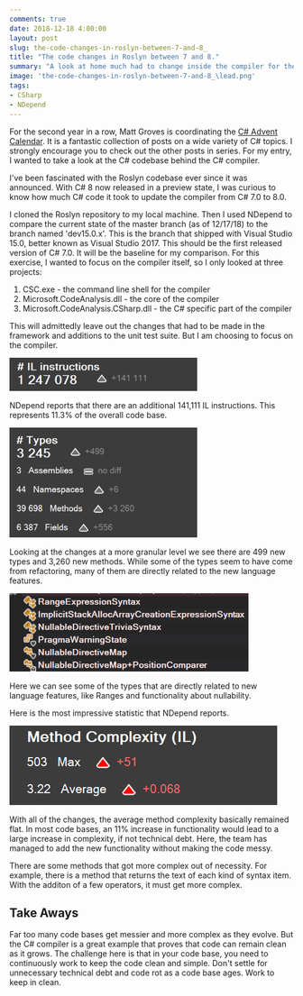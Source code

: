 ```yaml
---
comments: true
date: 2018-12-18 4:00:00
layout: post
slug: the-code-changes-in-roslyn-between-7-and-8_
title: "The code changes in Roslyn between 7 and 8."
summary: "A look at home much had to change inside the compiler for the latest version."
image: 'the-code-changes-in-roslyn-between-7-and-8_\lead.png' 
tags:
- CSharp
- NDepend
---
```


For the second year in a row, Matt Groves is coordinating the [C# Advent Calendar](https://crosscuttingconcerns.com/The-Second-Annual-C-Advent). It is a fantastic collection of posts on a wide variety of C# topics. I strongly encourage you to check out the other posts in series. For my entry, I wanted to take a look at the C# codebase behind the C# compiler.


I've been fascinated with the Roslyn codebase ever since it was announced. With C# 8 now released in a preview state, I was curious to know how much C# code it took to update the compiler from C# 7.0 to 8.0. 

I cloned the Roslyn repository to my local machine. Then I used NDepend to compare the current state of the master branch (as of 12/17/18) to the branch named 'dev15.0.x'. This is the branch that shipped with Visual Studio 15.0, better known as Visual Studio 2017. This should be the first released version of C# 7.0. It will be the baseline for my comparison. For this exercise, I wanted to focus on the compiler itself, so I only looked at three projects:

1. CSC.exe - the command line shell for the compiler
2. Microsoft.CodeAnalysis.dll - the core of the compiler
3. Microsoft.CodeAnalysis.CSharp.dll - the C# specific part of the compiler

This will admittedly leave out the changes that had to be made in the framework and additions to the unit test suite. But I am choosing to focus on the compiler.

[![](/img/posts/the-code-changes-in-roslyn-between-7-and-8_/il_instruction_count.png)](/img/posts/the-code-changes-in-roslyn-between-7-and-8_/il_instruction_count.png)

NDepend reports that there are an additional 141,111 IL instructions. This represents 11.3% of the overall code base.  


[![](/img/posts/the-code-changes-in-roslyn-between-7-and-8_/types_methods_count.png)](/img/posts/the-code-changes-in-roslyn-between-7-and-8_/types_methods_count.png)

Looking at the changes at a more granular level we see there are 499 new types and 3,260 new methods. While some of the types seem to have come from refactoring, many of them are directly related to the new language features. 

[![](/img/posts/the-code-changes-in-roslyn-between-7-and-8_/new_types.png)](/img/posts/the-code-changes-in-roslyn-between-7-and-8_/new_types.png)

Here we can see some of the types that are directly related to new language features, like Ranges and functionality about nullability. 

Here is the most impressive statistic that NDepend reports.

[![](/img/posts/the-code-changes-in-roslyn-between-7-and-8_/method_complexity.png)](/img/posts/the-code-changes-in-roslyn-between-7-and-8_/method_complexity.png)

With all of the changes, the average method complexity basically remained flat. In most code bases, an 11% increase in functionality would lead to a large increase in complexity, if not technical debt. Here, the team has managed to add the new functionality without making the code messy. 

There are some methods that got more complex out of necessity. For example, there is a method that returns the text of each kind of syntax item. With the additon of a few operators, it must get more complex. 

## Take Aways ##

Far too many code bases get messier and more complex as they evolve. But the C# compiler is a great example that proves that code can remain clean as it grows. The challenge here is that in your code base, you need to continuously work to keep the code clean and simple. Don't settle for unnecessary technical debt and code rot as a code base ages. Work to keep in clean.
